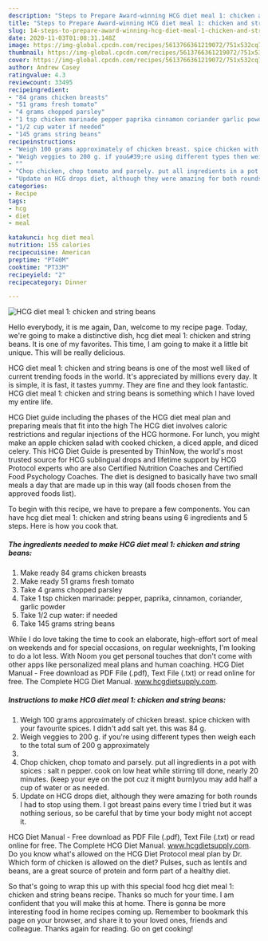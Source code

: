 ```yaml
---
description: "Steps to Prepare Award-winning HCG diet meal 1: chicken and string beans"
title: "Steps to Prepare Award-winning HCG diet meal 1: chicken and string beans"
slug: 14-steps-to-prepare-award-winning-hcg-diet-meal-1-chicken-and-string-beans
date: 2020-11-03T01:08:31.148Z
image: https://img-global.cpcdn.com/recipes/5613766361219072/751x532cq70/hcg-diet-meal-1-chicken-and-string-beans-recipe-main-photo.jpg
thumbnail: https://img-global.cpcdn.com/recipes/5613766361219072/751x532cq70/hcg-diet-meal-1-chicken-and-string-beans-recipe-main-photo.jpg
cover: https://img-global.cpcdn.com/recipes/5613766361219072/751x532cq70/hcg-diet-meal-1-chicken-and-string-beans-recipe-main-photo.jpg
author: Andrew Casey
ratingvalue: 4.3
reviewcount: 33495
recipeingredient:
- "84 grams chicken breasts"
- "51 grams fresh tomato"
- "4 grams chopped parsley"
- "1 tsp chicken marinade pepper paprika cinnamon coriander garlic powder"
- "1/2 cup water if needed"
- "145 grams string beans"
recipeinstructions:
- "Weigh 100 grams approximately of chicken breast. spice chicken with your favourite spices. I didn&#39;t add salt yet. this was 84 g."
- "Weigh veggies to 200 g. if you&#39;re using different types then weigh each to the total sum of 200 g approximately"
- ""
- "Chop chicken, chop tomato and parsely. put all ingredients in a pot with spices : salt n pepper. cook on low heat while stirring till done, nearly 20 minutes. (keep your eye on the pot cuz it might burn)you may add half a cup of water or as needed."
- "Update on HCG drops diet, although they were amazing for both rounds I had to stop using them. I got breast pains every time I tried but it was nothing serious, so be careful that by time your body might not accept it."
categories:
- Recipe
tags:
- hcg
- diet
- meal

katakunci: hcg diet meal 
nutrition: 155 calories
recipecuisine: American
preptime: "PT40M"
cooktime: "PT33M"
recipeyield: "2"
recipecategory: Dinner

---
```



![HCG diet meal 1: chicken and string beans](https://img-global.cpcdn.com/recipes/5613766361219072/751x532cq70/hcg-diet-meal-1-chicken-and-string-beans-recipe-main-photo.jpg)

Hello everybody, it is me again, Dan, welcome to my recipe page. Today, we're going to make a distinctive dish, hcg diet meal 1: chicken and string beans. It is one of my favorites. This time, I am going to make it a little bit unique. This will be really delicious.

HCG diet meal 1: chicken and string beans is one of the most well liked of current trending foods in the world. It's appreciated by millions every day. It is simple, it is fast, it tastes yummy. They are fine and they look fantastic. HCG diet meal 1: chicken and string beans is something which I have loved my entire life.

HCG Diet guide including the phases of the HCG diet meal plan and preparing meals that fit into the high The HCG diet involves caloric restrictions and regular injections of the HCG hormone. For lunch, you might make an apple chicken salad with cooked chicken, a diced apple, and diced celery. This HCG Diet Guide is presented by ThinNow, the world&#39;s most trusted source for HCG sublingual drops and lifetime support by HCG Protocol experts who are also Certified Nutrition Coaches and Certified Food Psychology Coaches. The diet is designed to basically have two small meals a day that are made up in this way (all foods chosen from the approved foods list).


To begin with this recipe, we have to prepare a few components. You can have hcg diet meal 1: chicken and string beans using 6 ingredients and 5 steps. Here is how you cook that.

<!--inarticleads1-->

##### The ingredients needed to make HCG diet meal 1: chicken and string beans:

1. Make ready 84 grams chicken breasts
1. Make ready 51 grams fresh tomato
1. Take 4 grams chopped parsley
1. Take 1 tsp chicken marinade: pepper, paprika, cinnamon, coriander, garlic powder
1. Take 1/2 cup water: if needed
1. Take 145 grams string beans


While I do love taking the time to cook an elaborate, high-effort sort of meal on weekends and for special occasions, on regular weeknights, I&#39;m looking to do a lot less. With Noom you get personal touches that don&#39;t come with other apps like personalized meal plans and human coaching. HCG Diet Manual - Free download as PDF File (.pdf), Text File (.txt) or read online for free. The Complete HCG Diet Manual. www.hcgdietsupply.com. 

<!--inarticleads2-->

##### Instructions to make HCG diet meal 1: chicken and string beans:

1. Weigh 100 grams approximately of chicken breast. spice chicken with your favourite spices. I didn&#39;t add salt yet. this was 84 g.
1. Weigh veggies to 200 g. if you&#39;re using different types then weigh each to the total sum of 200 g approximately
1. 
1. Chop chicken, chop tomato and parsely. put all ingredients in a pot with spices : salt n pepper. cook on low heat while stirring till done, nearly 20 minutes. (keep your eye on the pot cuz it might burn)you may add half a cup of water or as needed.
1. Update on HCG drops diet, although they were amazing for both rounds I had to stop using them. I got breast pains every time I tried but it was nothing serious, so be careful that by time your body might not accept it.


HCG Diet Manual - Free download as PDF File (.pdf), Text File (.txt) or read online for free. The Complete HCG Diet Manual. www.hcgdietsupply.com. Do you know what&#39;s allowed on the HCG Diet Protocol meal plan by Dr. Which form of chicken is allowed on the diet? Pulses, such as lentils and beans, are a great source of protein and form part of a healthy diet. 

So that's going to wrap this up with this special food hcg diet meal 1: chicken and string beans recipe. Thanks so much for your time. I am confident that you will make this at home. There is gonna be more interesting food in home recipes coming up. Remember to bookmark this page on your browser, and share it to your loved ones, friends and colleague. Thanks again for reading. Go on get cooking!
